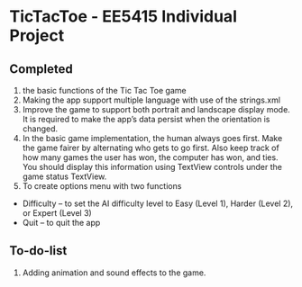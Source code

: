 # TicTacToe - EE5415 Individual Project

## Completed
1. the basic functions of the Tic Tac Toe game
2. Making the app support multiple language with use of the strings.xml
3. Improve the game to support both portrait and landscape display mode. It is required to make the app’s data persist when the orientation is changed.
4. In the basic game implementation, the human always goes first. Make the game fairer by alternating who gets to go first. Also keep track of how many games the user has won, the
computer has won, and ties. You should display this information using TextView controls under the game status TextView.
5. To create options menu with two functions
- Difficulty – to set the AI difficulty level to Easy (Level 1), Harder (Level 2), or Expert (Level 3)
- Quit – to quit the app

## To-do-list
1. Adding animation and sound effects to the game.
